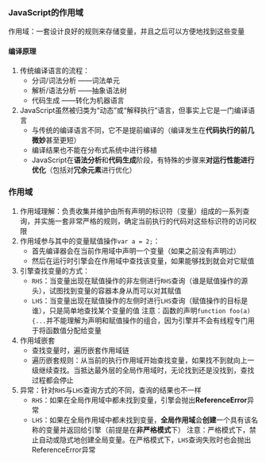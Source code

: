 <!--
 * @Author: jiaminghui
 * @Date: 2022-12-03 16:05:08
 * @LastEditTime: 2022-12-03 22:26:38
 * @LastEditors: jiaminghui
 * @FilePath: \JavaScript_Learn\作用域和闭包\作用域.md
 * @Description: 
-->
### JavaScript的作用域
作用域：一套设计良好的规则来存储变量，并且之后可以方便地找到这些变量

#### 编译原理
1.  传统编译语言的流程：
    - 分词/词法分析 ——词法单元
    - 解析/语法分析 ——抽象语法树
    - 代码生成 ——转化为机器语言
2.  JavaScript虽然被归类为“动态”或“解释执行”语言，但事实上它是一门编译语言
    - 与传统的编译语言不同，它不是提前编译的（编译发生在**代码执行的前几微妙**甚至更短）
    - 编译结果也不能在分布式系统中进行移植
    - JavaScript在**语法分析**和**代码生成**阶段，有特殊的步骤来**对运行性能进行优化**（包括对**冗余元素**进行优化）

### 作用域
1.  作用域理解：负责收集并维护由所有声明的标识符（变量）组成的一系列查询，并实施一套非常严格的规则，确定当前执行的代码对这些标识符的访问权限
2.  作用域参与其中的变量赋值操作`var a = 2;`：
    - 首先编译器会在当前作用域中声明一个变量（如果之前没有声明过）
    - 然后在运行时引擎会在作用域中查找该变量，如果能够找到就会对它赋值
3.  引擎查找变量的方式：
    - `RHS`：当变量出现在赋值操作的非左侧进行`RHS`查询（谁是赋值操作的源头），试图找到变量的容器本身从而可以对其赋值
    - `LHS`：当变量出现在赋值操作的左侧时进行`LHS`查询（赋值操作的目标是谁），只是简单地查找某个变量的值
    注意：函数的声明`function foo(a) {...`并不能理解为声明和赋值操作的组合，因为引擎并不会有线程专门用于将函数值分配给变量
4.  作用域嵌套
    - 查找变量时，遍历嵌套作用域链
    - 遍历嵌套规则：从当前的执行作用域开始查找变量，如果找不到就向上一级继续查找。当抵达最外层的全局作用域时，无论找到还是没找到，查找过程都会停止
5.  异常：针对`RHS`与`LHS`查询方式的不同，查询的结果也不一样
    - `RHS`：如果在全局作用域中都未找到变量，引擎会抛出**ReferenceError**异常
    - `LHS`：如果在全局作用域中都未找到变量，**全局作用域**会**创建**一个具有该名称的变量并返回给引擎（前提是在**非严格模式**下）
    注意：严格模式下，禁止自动或隐式地创建全局变量。在严格模式下，`LHS`查询失败时也会抛出ReferenceError异常



